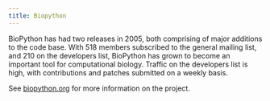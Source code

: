 ```yaml
---
title: Biopython
---
```


BioPython has had two releases in 2005, both comprising of major
additions to the code base. With 518 members subscribed to the general
mailing list, and 210 on the developers list, BioPython has grown to
become an important tool for computational biology. Traffic on the
developers list is high, with contributions and patches submitted on a
weekly basis.

See [biopython.org](http://biopython.org) for more information on the
project.
